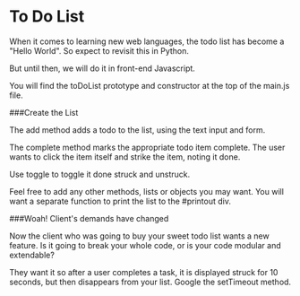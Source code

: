To Do List
==========

When it comes to learning new web languages, the todo list has become a "Hello World". So expect to revisit this in Python.

But until then, we will do it in front-end Javascript.

You will find the toDoList prototype and constructor at the top of the main.js file.

###Create the List

The add method adds a todo to the list, using the text input and form.  

The complete method marks the appropriate todo item complete. The user wants to click the item itself and strike the item, noting it done.  

Use toggle to toggle it done struck and unstruck.  

Feel free to add any other methods, lists or objects you may want. You will want a separate function to print the list to the #printout div.

###Woah! Client's demands have changed

Now the client who was going to buy your sweet todo list wants a new feature. Is it going to break your whole code, or is your code modular and extendable?

They want it so after a user completes a task, it is displayed struck for 10 seconds, but then disappears from your list. Google the setTimeout method. 